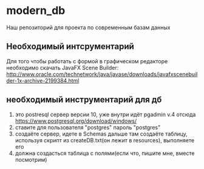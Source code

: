 # modern_db
Наш репозиторий для проекта по современным базам данных
## Необходимый интсрументарий
Для того чтобы работать с формой в графическом редакторе необходимо скачать JavaFX Scene Builder: http://www.oracle.com/technetwork/java/javase/downloads/javafxscenebuilder-1x-archive-2199384.html
## необходимый инструментарий для дб
1) это postresql сервер версии 10, уже внутри идёт pgadmin v.4
отсюда https://www.postgresql.org/download/windows/
2) ставите для пользователя "postgres"  пароль "postgres"
3) создаёте сервер, идете в Schemas дальше там создаёте таблицу, используя скрипт из createDB.txt(он лежит в resources), выполняете его
4) должна создасться таблица с полями(если что, пишите мне, вместе посмотрим)